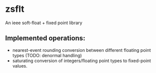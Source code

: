 # zsflt

An ieee soft-float + fixed point library

## Implemented operations:
- nearest-event rounding conversion between different floating point types (TODO: denormal handling)
- saturating conversion of integers/floating point types to fixed-point values.
